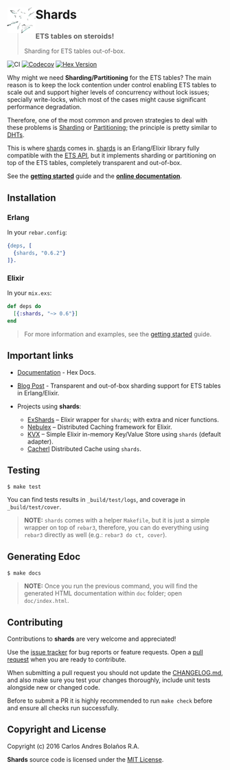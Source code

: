 <h1>
  <img align="left" height="60px" src="guides/images/shards.png">
  Shards
</h1>

> ### ETS tables on steroids!
> Sharding for ETS tables out-of-box.

![CI](https://github.com/cabol/shards/workflows/CI/badge.svg)
[![Codecov](https://codecov.io/gh/cabol/shards/branch/master/graphs/badge.svg)](https://codecov.io/gh/cabol/shards/branch/master/graphs/badge.svg)
[![Hex Version](https://img.shields.io/hexpm/v/shards.svg)](https://hex.pm/packages/shards)

Why might we need **Sharding/Partitioning** for the ETS tables? The main reason
is to keep the lock contention under control enabling ETS tables to scale out
and support higher levels of concurrency without lock issues; specially
write-locks, which most of the cases might cause significant performance
degradation.

Therefore, one of the most common and proven strategies to deal with these
problems is [Sharding][sharding] or [Partitioning][partitioning]; the principle
is pretty similar to [DHTs][dht].

This is where [shards][shards] comes in. [shards][shards] is an Erlang/Elixir
library fully compatible with the [ETS API][ets_api], but it implements sharding
or partitioning on top of the ETS tables, completely transparent and out-of-box.

See the **[getting started][getting_started]** guide
and the **[online documentation](https://hexdocs.pm/shards/)**.

[ets_api]: http://erlang.org/doc/man/ets.html
[sharding]: https://en.wikipedia.org/wiki/Shard_(database_architecture)
[partitioning]: https://en.wikipedia.org/wiki/Partition_(database)
[dht]: https://en.wikipedia.org/wiki/Distributed_hash_table
[shards]: https://hexdocs.pm/shards/shards.html
[getting_started]: guides/getting-started.md

## Installation

### Erlang

In your `rebar.config`:

```erlang
{deps, [
  {shards, "0.6.2"}
]}.
```

### Elixir

In your `mix.exs`:

```elixir
def deps do
  [{:shards, "~> 0.6"}]
end
```

> For more information and examples, see the [getting started][getting_started]
  guide.

## Important links

  * [Documentation](https://hexdocs.pm/shards) - Hex Docs.

  * [Blog Post](http://cabol.github.io/posts/2016/04/14/sharding-support-for-ets.html) -
    Transparent and out-of-box sharding support for ETS tables in Erlang/Elixir.

  * Projects using **shards**:
    * [ExShards](https://github.com/cabol/ex_shards) – Elixir wrapper for
      `shards`; with extra and nicer functions.
    * [Nebulex](https://github.com/cabol/nebulex) – Distributed Caching
      framework for Elixir.
    * [KVX](https://github.com/cabol/kvx) – Simple Elixir in-memory Key/Value
      Store using `shards` (default adapter).
    * [Cacherl](https://github.com/ferigis/cacherl) Distributed Cache
      using `shards`.

## Testing

```
$ make test
```

You can find tests results in `_build/test/logs`, and coverage in
`_build/test/cover`.

> **NOTE:** `shards` comes with a helper `Makefile`, but it is just a simple
  wrapper on top of `rebar3`, therefore, you can do everything using `rebar3`
  directly as well (e.g.: `rebar3 do ct, cover`).

## Generating Edoc

```
$ make docs
```

> **NOTE:** Once you run the previous command, you will find the generated HTML
  documentation within `doc` folder; open `doc/index.html`.

## Contributing

Contributions to **shards** are very welcome and appreciated!

Use the [issue tracker](https://github.com/cabol/shards/issues) for bug reports
or feature requests. Open a [pull request](https://github.com/cabol/shards/pulls)
when you are ready to contribute.

When submitting a pull request you should not update the [CHANGELOG.md](CHANGELOG.md),
and also make sure you test your changes thoroughly, include unit tests
alongside new or changed code.

Before to submit a PR it is highly recommended to run `make check` before and
ensure all checks run successfully.

## Copyright and License

Copyright (c) 2016 Carlos Andres Bolaños R.A.

**Shards** source code is licensed under the [MIT License](LICENSE.md).
